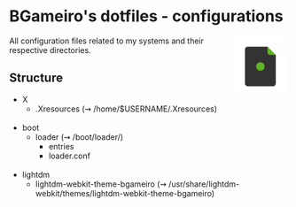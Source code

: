 # BGameiro's dotfiles - configurations

<img style="filter:hue-rotate(250deg)" align="right" width="100" height="auto" src="../dotfiles-logo.png">

All configuration files related to my systems and their respective directories.

## Structure

*   X
    *   .Xresources (&#8669; /home/$USERNAME/.Xresources)
<br><br>
*   boot
    *   loader (&#8669; /boot/loader/)
        *   entries
        *   loader.conf
<br><br>
*   lightdm
    *   lightdm-webkit-theme-bgameiro (&#8669; /usr/share/lightdm-webkit/themes/lightdm-webkit-theme-bgameiro)